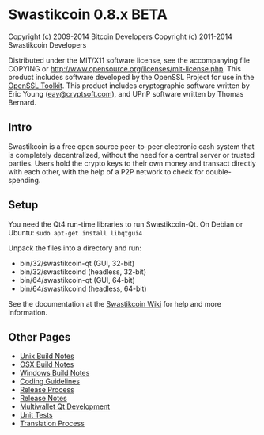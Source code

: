 Swastikcoin 0.8.x BETA
====================

Copyright (c) 2009-2014 Bitcoin Developers
Copyright (c) 2011-2014 Swastikcoin Developers

Distributed under the MIT/X11 software license, see the accompanying
file COPYING or http://www.opensource.org/licenses/mit-license.php.
This product includes software developed by the OpenSSL Project for use in the [OpenSSL Toolkit](http://www.openssl.org/). This product includes
cryptographic software written by Eric Young ([eay@cryptsoft.com](mailto:eay@cryptsoft.com)), and UPnP software written by Thomas Bernard.


Intro
---------------------
Swastikcoin is a free open source peer-to-peer electronic cash system that is
completely decentralized, without the need for a central server or trusted
parties.  Users hold the crypto keys to their own money and transact directly
with each other, with the help of a P2P network to check for double-spending.


Setup
---------------------
You need the Qt4 run-time libraries to run Swastikcoin-Qt. On Debian or Ubuntu:
	`sudo apt-get install libqtgui4`

Unpack the files into a directory and run:

- bin/32/swastikcoin-qt (GUI, 32-bit)
- bin/32/swastikcoind (headless, 32-bit)
- bin/64/swastikcoin-qt (GUI, 64-bit)
- bin/64/swastikcoind (headless, 64-bit)

See the documentation at the [Swastikcoin Wiki](http://swastikcoin.info)
for help and more information.


Other Pages
---------------------
- [Unix Build Notes](build-unix.md)
- [OSX Build Notes](build-osx.md)
- [Windows Build Notes](build-msw.md)
- [Coding Guidelines](coding.md)
- [Release Process](release-process.md)
- [Release Notes](release-notes.md)
- [Multiwallet Qt Development](multiwallet-qt.md)
- [Unit Tests](unit-tests.md)
- [Translation Process](translation_process.md)
